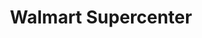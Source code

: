 ---
title: "Walmart Supercenter"
url: /broken-arrow/walmart-supercenter-east-hillside-drive/
shop: supermarket
---